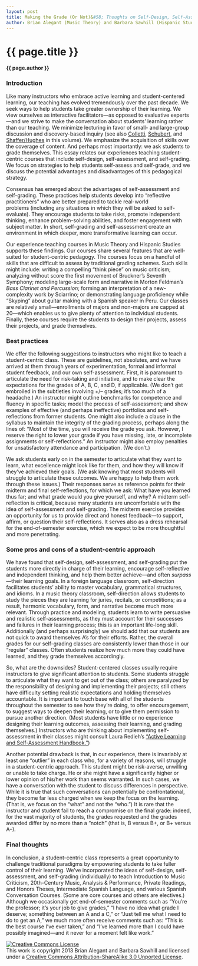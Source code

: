 ```yaml
---
layout: post
title: Making the Grade (Or Not)&#58; Thoughts on Self-Design, Self-Assessment, and Self-Grading
author: Brian Alegant (Music Theory) and Barbara Sawhill (Hispanic Studies), Oberlin College
---
```


{{ page.title }}
================

**{{ page.author }}**


### Introduction ###

Like many instructors who embrace active learning and student-centered learning, our teaching has evolved tremendously over the past decade. We seek ways to help students take greater ownership of their learning. We view ourselves as interactive facilitators—as opposed to evaluative experts—and we strive to make the conversation about students’ learning rather than our teaching. We minimize lecturing in favor of small- and large-group discussion and discovery-based inquiry (see also [Colletti](colletti.html), [Schubert](schubert.html), and [Shaffer/Hughes](shafferintro.html) in this volume). We emphasize the acquisition of skills over the coverage of content. And perhaps most importantly: we ask students to grade themselves. This essay relates our experiences teaching student-centric courses that include self-design, self-assessment, and self-grading. We focus on strategies to help students self-assess and self-grade, and we discuss the potential advantages and disadvantages of this pedagogical strategy.

Consensus has emerged about the advantages of self-assessment and self-grading. These practices help students develop into “reflective practitioners” who are better prepared to tackle real-world problems (including any situations in which they will be asked to self-evaluate). They encourage students to take risks, promote independent thinking, enhance problem-solving abilities, and foster engagement with subject matter. In short, self-grading and self-assessment create an environment in which deeper, more transformative learning can occur.

Our experience teaching courses in Music Theory and Hispanic Studies supports these findings. Our courses share several features that are well-suited for student-centric pedagogy. The courses focus on a handful of skills that are difficult to assess by traditional grading schemes. Such skills might include: writing a compelling “think piece” on music criticism; analyzing without score the first movement of Bruckner’s Seventh Symphony; modeling large-scale form and narrative in Morton Feldman’s *Bass Clarinet and Percussion*; forming an interpretation of a new-complexity work by Sciarrino; or demonstrating language proficiency while “Skyping” about guitar making with a Spanish speaker in Peru. Our classes are relatively small—enrollments of majors and non-majors are capped at 20—which enables us to give plenty of attention to individual students. Finally, these courses require the students to design their projects, assess their projects, and grade themselves.

### Best practices ###

We offer the following suggestions to instructors who might like to teach a student-centric class. These are guidelines, not absolutes, and we have arrived at them through years of experimentation, formal and informal student feedback, and our own self-assessment. First, it is paramount to articulate the need for risk-taking and initiative, and to make clear the expectations for the grades of A, B, C, and D, if applicable. (We don’t get embroiled in the subtleties involving +/– grades; it’s too much of a headache.) An instructor might outline benchmarks for competence and fluency in specific tasks; model the process of self-assessment; and show examples of effective (and perhaps ineffective) portfolios and self-reflections from former students. One might also include a clause in the syllabus to maintain the integrity of the grading process, perhaps along the lines of: “Most of the time, you will receive the grade you ask. However, I reserve the right to lower your grade if you have missing, late, or incomplete assignments or self-reflections.” An instructor might also employ penalties for unsatisfactory attendance and participation. (We don’t.)

We ask students early on in the semester to articulate what they want to learn, what excellence might look like for them, and how they will know if they’ve achieved their goals. (We ask knowing that most students will struggle to articulate these outcomes. We are happy to help them work through these issues.) Their responses serve as reference points for their midterm and final self-reflections, for which we ask: What have you learned thus far; and what grade would you give yourself, and why? A midterm self-reflection is critical, because many students are uncomfortable with the idea of self-assessment and self-grading. The midterm exercise provides an opportunity for us to provide direct and honest feedback—to support, affirm, or question their self-reflections. It serves also as a dress rehearsal for the end-of-semester exercise, which we expect to be more thoughtful and more penetrating.

### Some pros and cons of a student-centric approach ###

We have found that self-design, self-assessment, and self-grading put the students more directly in charge of their learning, encourage self-reflective and independent thinking, and help them better achieve—and often *surpass*—their learning goals. In a foreign language classroom, self-direction facilitates students’ ability to master vocabulary, grammatical structures, and idioms. In a music theory classroom, self-direction allows students to study the pieces they are learning for juries, recitals, or competitions; as a result, harmonic vocabulary, form, and narrative become much more relevant. Through practice and modeling, students learn to write persuasive and realistic self-assessments, as they must account for their successes and failures in their learning process; this is an important life-long skill. Additionally (and perhaps surprisingly) we should add that our students are not quick to award themselves A’s for their efforts. Rather, the overall grades for our self-grading classes are consistently lower than those in our “regular” classes. Often students realize how much more they could have learned, and they grade themselves accordingly.

So, what are the downsides? Student-centered classes usually require instructors to give significant attention to students. Some students struggle to articulate what they want to get out of the class; others are paralyzed by the responsibility of designing and implementing their projects; still others have difficulty setting realistic expectations and holding themselves accountable. It is important to touch base with all of the students throughout the semester to see how they’re doing, to offer encouragement, to suggest ways to deepen their learning, or to give them permission to pursue another direction. (Most students have little or no experience designing their learning outcomes, assessing their learning, and grading themselves.) Instructors who are thinking about implementing self-assessment in their classes might consult Laura Redieh’s [“Active Learning and Self-Assessment Handbook.”](http://it.stlawu.edu/~lrediehs/grading_files/sa.htm))

Another potential drawback is that, in our experience, there is invariably at least one “outlier” in each class who, for a variety of reasons, will struggle in a student-centric approach. This student might be risk-averse, unwilling or unable to take charge. He or she might have a significantly higher or lower opinion of his/her work than seems warranted. In such cases, we have a conversation with the student to discuss differences in perspective. While it is true that such conversations can potentially be confrontational, they become far less charged when we keep the focus on the learning. (That is, we focus on the “what” and not the “who.”) It is rare that the instructor and student fail to reach a compromise on the final grade: indeed, for the vast majority of students, the grades requested and the grades awarded differ by no more than a “notch” (that is, B versus B+, or B+ versus A–).

### Final thoughts ###

In conclusion, a student-centric class represents a great opportunity to challenge traditional paradigms by empowering students to take fuller control of their learning. We’ve incorporated the ideas of self-design, self-assessment, and self-grading (individually) to teach Introduction to Music Criticism, 20th-Century Music, Analysis & Performance, Private Readings, and Honors Theses, Intermediate Spanish Language, and various Spanish Conversation Courses. (Some are core courses and others are electives.) Although we occasionally get end-of-semester comments such as “You’re the professor; it’s your job to give grades,” “I have no idea what grade I deserve; something between an A and a C,” or “Just tell me what I need to do to get an A,” we much more often receive comments such as: “This is the best course I’ve ever taken,” and “I’ve learned more than I could have possibly imagined—and it never for a moment felt like work.”

<a rel="license" href="http://creativecommons.org/licenses/by-sa/3.0/"><img alt="Creative Commons License" style="border-width:0" src="http://i.creativecommons.org/l/by-sa/3.0/88x31.png" /></a><br />This work is copyright 2013 Brian Alegant and Barbara Sawhill and licensed under a <a rel="license" href="http://creativecommons.org/licenses/by-sa/3.0/">Creative Commons Attribution-ShareAlike 3.0 Unported License</a>.